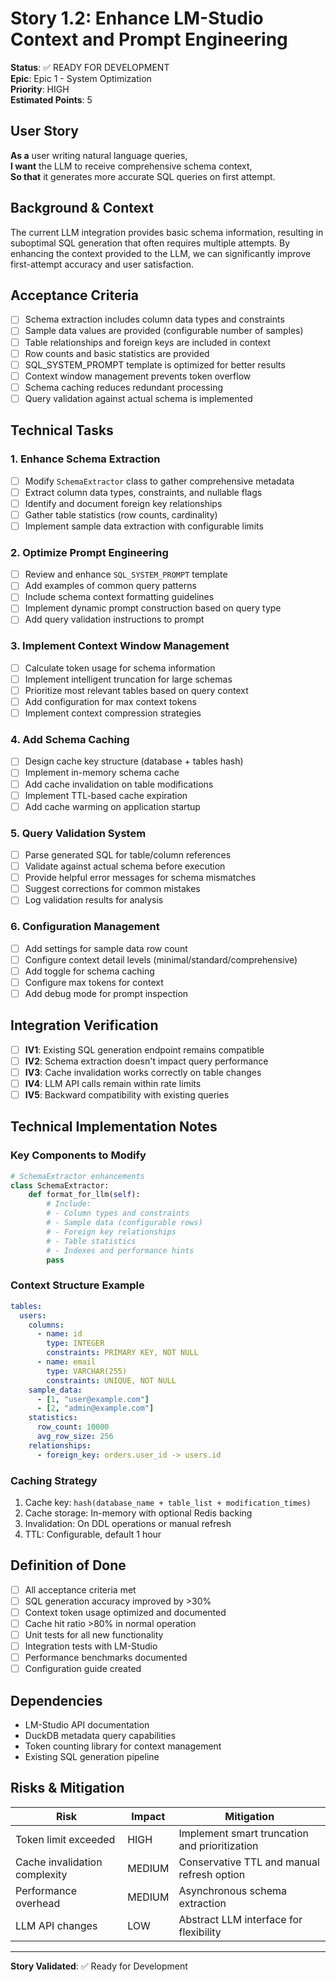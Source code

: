 # Story 1.2: Enhance LM-Studio Context and Prompt Engineering

**Status**: ✅ READY FOR DEVELOPMENT  
**Epic**: Epic 1 - System Optimization  
**Priority**: HIGH  
**Estimated Points**: 5  

## User Story

**As a** user writing natural language queries,  
**I want** the LLM to receive comprehensive schema context,  
**So that** it generates more accurate SQL queries on first attempt.

## Background & Context

The current LLM integration provides basic schema information, resulting in suboptimal SQL generation that often requires multiple attempts. By enhancing the context provided to the LLM, we can significantly improve first-attempt accuracy and user satisfaction.

## Acceptance Criteria

- [ ] Schema extraction includes column data types and constraints
- [ ] Sample data values are provided (configurable number of samples)
- [ ] Table relationships and foreign keys are included in context
- [ ] Row counts and basic statistics are provided
- [ ] SQL_SYSTEM_PROMPT template is optimized for better results
- [ ] Context window management prevents token overflow
- [ ] Schema caching reduces redundant processing
- [ ] Query validation against actual schema is implemented

## Technical Tasks

### 1. Enhance Schema Extraction
- [ ] Modify `SchemaExtractor` class to gather comprehensive metadata
- [ ] Extract column data types, constraints, and nullable flags
- [ ] Identify and document foreign key relationships
- [ ] Gather table statistics (row counts, cardinality)
- [ ] Implement sample data extraction with configurable limits

### 2. Optimize Prompt Engineering
- [ ] Review and enhance `SQL_SYSTEM_PROMPT` template
- [ ] Add examples of common query patterns
- [ ] Include schema context formatting guidelines
- [ ] Implement dynamic prompt construction based on query type
- [ ] Add query validation instructions to prompt

### 3. Implement Context Window Management
- [ ] Calculate token usage for schema information
- [ ] Implement intelligent truncation for large schemas
- [ ] Prioritize most relevant tables based on query context
- [ ] Add configuration for max context tokens
- [ ] Implement context compression strategies

### 4. Add Schema Caching
- [ ] Design cache key structure (database + tables hash)
- [ ] Implement in-memory schema cache
- [ ] Add cache invalidation on table modifications
- [ ] Implement TTL-based cache expiration
- [ ] Add cache warming on application startup

### 5. Query Validation System
- [ ] Parse generated SQL for table/column references
- [ ] Validate against actual schema before execution
- [ ] Provide helpful error messages for schema mismatches
- [ ] Suggest corrections for common mistakes
- [ ] Log validation results for analysis

### 6. Configuration Management
- [ ] Add settings for sample data row count
- [ ] Configure context detail levels (minimal/standard/comprehensive)
- [ ] Add toggle for schema caching
- [ ] Configure max tokens for context
- [ ] Add debug mode for prompt inspection

## Integration Verification

- [ ] **IV1**: Existing SQL generation endpoint remains compatible
- [ ] **IV2**: Schema extraction doesn't impact query performance
- [ ] **IV3**: Cache invalidation works correctly on table changes
- [ ] **IV4**: LLM API calls remain within rate limits
- [ ] **IV5**: Backward compatibility with existing queries

## Technical Implementation Notes

### Key Components to Modify

```python
# SchemaExtractor enhancements
class SchemaExtractor:
    def format_for_llm(self):
        # Include:
        # - Column types and constraints
        # - Sample data (configurable rows)
        # - Foreign key relationships
        # - Table statistics
        # - Indexes and performance hints
        pass
```

### Context Structure Example

```yaml
tables:
  users:
    columns:
      - name: id
        type: INTEGER
        constraints: PRIMARY KEY, NOT NULL
      - name: email
        type: VARCHAR(255)
        constraints: UNIQUE, NOT NULL
    sample_data:
      - [1, "user@example.com"]
      - [2, "admin@example.com"]
    statistics:
      row_count: 10000
      avg_row_size: 256
    relationships:
      - foreign_key: orders.user_id -> users.id
```

### Caching Strategy

1. Cache key: `hash(database_name + table_list + modification_times)`
2. Cache storage: In-memory with optional Redis backing
3. Invalidation: On DDL operations or manual refresh
4. TTL: Configurable, default 1 hour

## Definition of Done

- [ ] All acceptance criteria met
- [ ] SQL generation accuracy improved by >30%
- [ ] Context token usage optimized and documented
- [ ] Cache hit ratio >80% in normal operation
- [ ] Unit tests for all new functionality
- [ ] Integration tests with LM-Studio
- [ ] Performance benchmarks documented
- [ ] Configuration guide created

## Dependencies

- LM-Studio API documentation
- DuckDB metadata query capabilities
- Token counting library for context management
- Existing SQL generation pipeline

## Risks & Mitigation

| Risk | Impact | Mitigation |
|------|--------|------------|
| Token limit exceeded | HIGH | Implement smart truncation and prioritization |
| Cache invalidation complexity | MEDIUM | Conservative TTL and manual refresh option |
| Performance overhead | MEDIUM | Asynchronous schema extraction |
| LLM API changes | LOW | Abstract LLM interface for flexibility |

---
**Story Validated**: ✅ Ready for Development
